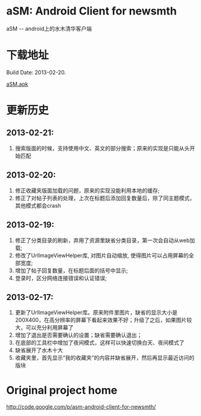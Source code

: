 aSM: Android Client for newsmth
==============================

aSM -- android上的水木清华客户端


下载地址
==============================
Build Date: 2013-02-20.

<a href="https://github.com/zfdang/asm-android-client-for-newsmth/raw/master/dist/aSM.apk">aSM.apk</a>

更新历史
==============================

2013-02-21:
------------------------------
1. 搜索版面的时候，支持使用中文、英文的部分搜索；原来的实现是只能从头开始匹配


2013-02-20:
------------------------------
1. 修正收藏夹版面加载的问题，原来的实现没能利用本地的缓存;
2. 修正了对帖子列表的处理，上次在标题后添加回复数量后，除了同主题模式，其他模式都会crash

2013-02-19:
------------------------------
1. 修正了分类目录的刷新，弃用了资源里缺省分类目录，第一次会自动从web加载;
2. 修改了UrlImageViewHelper库, 对图片自动缩放, 使得图片可以占用屏幕的全部宽度;
3. 增加了帖子回复数量，在标题后面的括号中显示;
4. 登录时，区分网络连接错误和认证错误;

2013-02-17:
------------------------------
1. 更新了UrlImageViewHelper库。原来附件里图片，缺省的显示大小是200X400，在高分辨率的屏幕下看起来效果不好；升级了之后，如果图片较大，可以充分利用屏幕了
2. 增加了退出是否需要确认的设置；缺省需要确认退出；
3. 在底部的工具栏中增加了夜间模式，这样可以快速切换白天、夜间模式了
4. 缺省展开了水木十大
5. 收藏夹里，首先显示“我的收藏夹”的内容并缺省展开，然后再显示最近访问的版块

Original project home
==============================

http://code.google.com/p/asm-android-client-for-newsmth/

